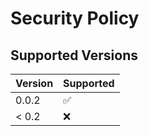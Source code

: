 # Security Policy

## Supported Versions

| Version | Supported          |
| ------- | ------------------ |
| 0.0.2   | :white_check_mark: |
| < 0.2   | :x:                |
